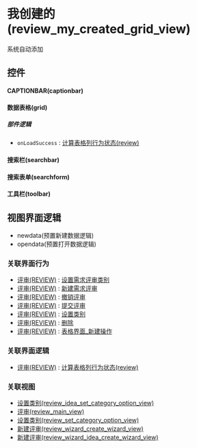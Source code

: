 # 我创建的(review_my_created_grid_view)  <!-- {docsify-ignore-all} -->


系统自动添加



## 控件
#### CAPTIONBAR(captionbar)
#### 数据表格(grid)

##### 部件逻辑
* `onLoadSuccess` : [计算表格列行为状态(review)](module/TestMgmt/review/uilogic/calc_column_action_state)
#### 搜索栏(searchbar)
#### 搜索表单(searchform)
#### 工具栏(toolbar)

## 视图界面逻辑
  * newdata(预置新建数据逻辑)
  * opendata(预置打开数据逻辑)


### 关联界面行为
  * [评审(REVIEW)](module/TestMgmt/review) : [设置需求评审类别](module/TestMgmt/review#界面行为)
  * [评审(REVIEW)](module/TestMgmt/review) : [新建需求评审](module/TestMgmt/review#界面行为)
  * [评审(REVIEW)](module/TestMgmt/review) : [撤销评审](module/TestMgmt/review#界面行为)
  * [评审(REVIEW)](module/TestMgmt/review) : [提交评审](module/TestMgmt/review#界面行为)
  * [评审(REVIEW)](module/TestMgmt/review) : [设置类别](module/TestMgmt/review#界面行为)
  * [评审(REVIEW)](module/TestMgmt/review) : [删除](module/TestMgmt/review#界面行为)
  * [评审(REVIEW)](module/TestMgmt/review) : [表格界面_新建操作](module/TestMgmt/review#界面行为)

### 关联界面逻辑
  * [评审(REVIEW)](module/TestMgmt/review) : [计算表格列行为状态(review)](module/TestMgmt/review/uilogic/calc_column_action_state)

### 关联视图
  * [设置类别(review_idea_set_category_option_view)](app/view/review_idea_set_category_option_view)
  * [评审(review_main_view)](app/view/review_main_view)
  * [设置类别(review_set_category_option_view)](app/view/review_set_category_option_view)
  * [新建评审(review_wizard_create_wizard_view)](app/view/review_wizard_create_wizard_view)
  * [新建评审(review_wizard_idea_create_wizard_view)](app/view/review_wizard_idea_create_wizard_view)

<script>
 const { createApp } = Vue
  createApp({
    data() {
      return {

      }
    }
  }).use(ElementPlus).mount('#app')
</script>